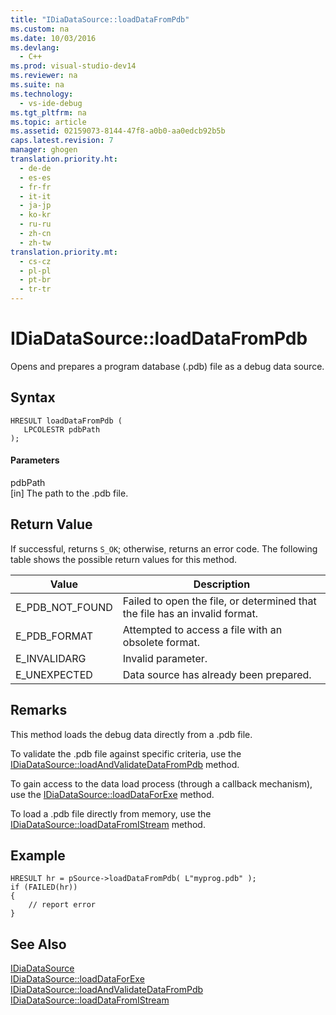 ```yaml
---
title: "IDiaDataSource::loadDataFromPdb"
ms.custom: na
ms.date: 10/03/2016
ms.devlang: 
  - C++
ms.prod: visual-studio-dev14
ms.reviewer: na
ms.suite: na
ms.technology: 
  - vs-ide-debug
ms.tgt_pltfrm: na
ms.topic: article
ms.assetid: 02159073-8144-47f8-a0b0-aa0edcb92b5b
caps.latest.revision: 7
manager: ghogen
translation.priority.ht: 
  - de-de
  - es-es
  - fr-fr
  - it-it
  - ja-jp
  - ko-kr
  - ru-ru
  - zh-cn
  - zh-tw
translation.priority.mt: 
  - cs-cz
  - pl-pl
  - pt-br
  - tr-tr
---
```

# IDiaDataSource::loadDataFromPdb
Opens and prepares a program database (.pdb) file as a debug data source.  
  
## Syntax  
  
```cpp#  
HRESULT loadDataFromPdb (  
   LPCOLESTR pdbPath  
);  
```  
  
#### Parameters  
 pdbPath  
 [in] The path to the .pdb file.  
  
## Return Value  
 If successful, returns `S_OK`; otherwise, returns an error code. The following table shows the possible return values for this method.  
  
|Value|Description|  
|-----------|-----------------|  
|E_PDB_NOT_FOUND|Failed to open the file, or determined that the file has an invalid format.|  
|E_PDB_FORMAT|Attempted to access a file with an obsolete format.|  
|E_INVALIDARG|Invalid parameter.|  
|E_UNEXPECTED|Data source has already been prepared.|  
  
## Remarks  
 This method loads the debug data directly from a .pdb file.  
  
 To validate the .pdb file against specific criteria, use the [IDiaDataSource::loadAndValidateDataFromPdb](../VS_debugger/IDiaDataSource--loadAndValidateDataFromPdb.md) method.  
  
 To gain access to the data load process (through a callback mechanism), use the [IDiaDataSource::loadDataForExe](../VS_debugger/IDiaDataSource--loadDataForExe.md) method.  
  
 To load a .pdb file directly from memory, use the [IDiaDataSource::loadDataFromIStream](../VS_debugger/IDiaDataSource--loadDataFromIStream.md) method.  
  
## Example  
  
```cpp#  
HRESULT hr = pSource->loadDataFromPdb( L"myprog.pdb" );  
if (FAILED(hr))  
{  
    // report error  
}  
```  
  
## See Also  
 [IDiaDataSource](../VS_debugger/IDiaDataSource.md)   
 [IDiaDataSource::loadDataForExe](../VS_debugger/IDiaDataSource--loadDataForExe.md)   
 [IDiaDataSource::loadAndValidateDataFromPdb](../VS_debugger/IDiaDataSource--loadAndValidateDataFromPdb.md)   
 [IDiaDataSource::loadDataFromIStream](../VS_debugger/IDiaDataSource--loadDataFromIStream.md)
